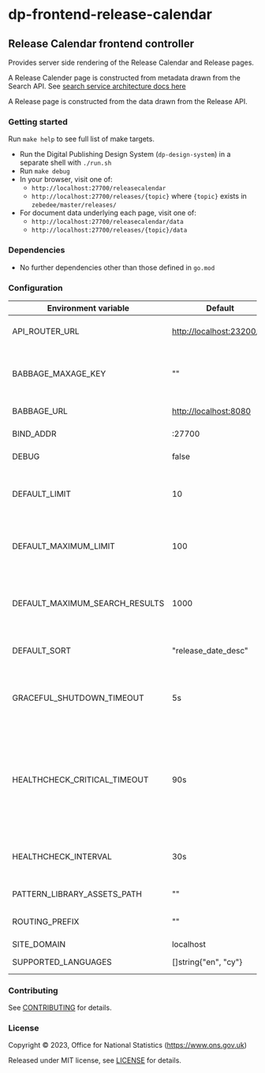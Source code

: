# dp-frontend-release-calendar

## Release Calendar frontend controller

Provides server side rendering of the Release Calendar and Release pages.

A Release Calender page is constructed from metadata drawn from the Search API. See [search service architecture docs here](https://github.com/ONSdigital/dp-search-api/tree/develop/architecture#search-service-architecture)

A Release page is constructed from the data drawn from the Release API.

### Getting started

Run `make help` to see full list of make targets.

* Run the Digital Publishing Design System (`dp-design-system`) in a
  separate shell with `./run.sh`
* Run `make debug`
* In your browser, visit one of:
  * `http://localhost:27700/releasecalendar`
  * `http://localhost:27700/releases/{topic}` where `{topic}` exists in `zebedee/master/releases/`
* For document data underlying each page, visit one of:
  * `http://localhost:27700/releasecalendar/data`
  * `http://localhost:27700/releases/{topic}/data`

### Dependencies

* No further dependencies other than those defined in `go.mod`

### Configuration

| Environment variable           | Default                   | Description                                                                                                        |
|--------------------------------|---------------------------|--------------------------------------------------------------------------------------------------------------------|
| API_ROUTER_URL                 | <http://localhost:23200/v1> | The URL of the [dp-api-router](https://github.com/ONSdigital/dp-api-router)                                        |
| BABBAGE_MAXAGE_KEY             | ""                        | The key required to get the max age value from babbage                                                             |
| BABBAGE_URL                    | <http://localhost:8080>     | The URL of [babbage](https://github.com/ONSdigital/babbage)                                                        |
| BIND_ADDR                      | :27700                    | The host and port to bind to                                                                                       |
| DEBUG                          | false                     | Enable debug mode                                                                                                  |
| DEFAULT_LIMIT                  | 10                        | The default size of (number of search results on) a page                                                           |
| DEFAULT_MAXIMUM_LIMIT          | 100                       | The default maximum size of (number of search results on) a page                                                   |
| DEFAULT_MAXIMUM_SEARCH_RESULTS | 1000                      | The default maximum number of search results that will be paged                                                    |
| DEFAULT_SORT                   | "release_date_desc"       | The default sort order of search results                                                                           |
| GRACEFUL_SHUTDOWN_TIMEOUT      | 5s                        | The graceful shutdown timeout in seconds (`time.Duration` format)                                                  |
| HEALTHCHECK_CRITICAL_TIMEOUT   | 90s                       | Time to wait until an unhealthy dependent propagates its state to make this app unhealthy (`time.Duration` format) |
| HEALTHCHECK_INTERVAL           | 30s                       | Time between self-healthchecks (`time.Duration` format)                                                            |
| PATTERN_LIBRARY_ASSETS_PATH    | ""                        | Pattern library location                                                                                           |
| ROUTING_PREFIX                 | ""                        | Any routing prefix for the service                                                                                 |
| SITE_DOMAIN                    | localhost                 |                                                                                                                    |
| SUPPORTED_LANGUAGES            | []string{"en", "cy"}     | Supported languages                                                                                                |

### Contributing

See [CONTRIBUTING](CONTRIBUTING.md) for details.

### License

Copyright © 2023, Office for National Statistics (<https://www.ons.gov.uk>)

Released under MIT license, see [LICENSE](LICENSE.md) for details.

